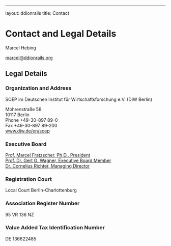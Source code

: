---
layout: ddionrails
title: Contact

Contact and Legal Details
=========================

Marcel Hebing

[marcel@ddionrails.org](mailto:marcel@ddionrails.org)

Legal Details
-------------

### Organization and Address

SOEP im Deutschen Institut für Wirtschaftsforschung e.V. (DIW Berlin)

Mohrenstraße 58<br />
10117 Berlin<br />
Phone +49-30-897 89-0<br />
Fax +49-30-897 89-200<br />
www.diw.de/en/soep

### Executive Board

[Prof. Marcel Fratzscher, Ph.D., President](http://www.diw.de/de/diw_01.c.100376.de/ueber_uns/menschen_am_diw_berlin/mitarbeiter/innen/mitarbeiter/innen.html?id=diw_01.c.414852.de&sprache=en)<br />
[Prof. Dr. Gert G. Wagner, Executive Board Member](http://www.diw.de/de/diw_01.c.100376.de/ueber_uns/menschen_am_diw_berlin/mitarbeiter/innen/mitarbeiter/innen.html?id=diw_01.c.368357.de&sprache=en)<br />
[Dr. Cornelius Richter, Managing Director](http://www.diw.de/de/diw_01.c.100376.de/ueber_uns/menschen_am_diw_berlin/mitarbeiter/innen/mitarbeiter/innen.html?id=diw_02.c.244843.de&sprache=en)

### Registration Court

Local Court Berlin-Charlottenburg

### Association Register Number

95 VR 136 NZ

### Value Added Tax Identification Number

DE 136622485 
